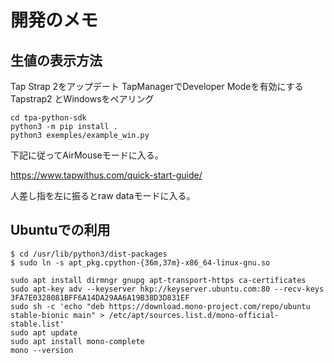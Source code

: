 # 開発のメモ

## 生値の表示方法
Tap Strap 2をアップデート
TapManagerでDeveloper Modeを有効にする
Tapstrap2 とWindowsをペアリング
```
cd tpa-python-sdk
python3 -m pip install .
python3 exemples/example_win.py
```
下記に従ってAirMouseモードに入る。

https://www.tapwithus.com/quick-start-guide/

人差し指を左に振るとraw dataモードに入る。

## Ubuntuでの利用

```
$ cd /usr/lib/python3/dist-packages
$ sudo ln -s apt_pkg.cpython-{36m,37m}-x86_64-linux-gnu.so
```

```
sudo apt install dirmngr gnupg apt-transport-https ca-certificates
sudo apt-key adv --keyserver hkp://keyserver.ubuntu.com:80 --recv-keys 3FA7E0328081BFF6A14DA29AA6A19B38D3D831EF
sudo sh -c 'echo "deb https://download.mono-project.com/repo/ubuntu stable-bionic main" > /etc/apt/sources.list.d/mono-official-stable.list'
sudo apt update
sudo apt install mono-complete
mono --version
```

